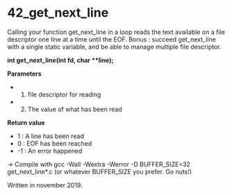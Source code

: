 # 42_get_next_line
Calling your function get_next_line in a loop reads the text available on a file descriptor one line at a time until the EOF.
Bonus : succeed get_next_line with a single static variable, and be able to manage multiple file descriptor.

__int get_next_line(int fd, char **line);__

**Parameters**
  - 1. file descriptor for reading
  - 2. The value of what has been read

**Return value**
  - 1 : A line has been read
  - 0 : EOF has been reached
  - -1 : An error happened


-> Compile with gcc -Wall -Wextra -Werror -D BUFFER_SIZE=32 get_next_line*.c (or whatever BUFFER_SIZE you prefer. Go nuts!)

Written in november 2019.

